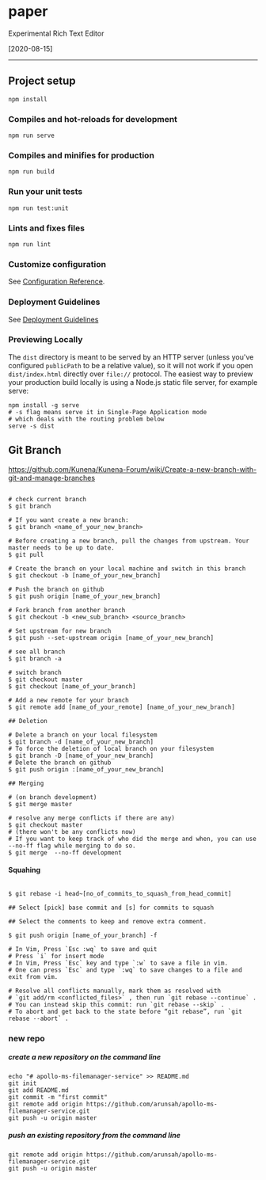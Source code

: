 # paper
Experimental Rich Text Editor

[2020-08-15]

---


## Project setup

```shell
npm install
```

### Compiles and hot-reloads for development

```shell
npm run serve

```

### Compiles and minifies for production

```shell
npm run build
```

### Run your unit tests

```shell
npm run test:unit

```

### Lints and fixes files

```shell
npm run lint
```

### Customize configuration

See [Configuration Reference](https://cli.vuejs.org/config/).

### Deployment Guidelines

See [Deployment Guidelines](https://cli.vuejs.org/guide/deployment.html)

### Previewing Locally

The `dist` directory is meant to be served by an HTTP server (unless you've configured `publicPath` to be a relative value), so it will not work if you open `dist/index.html` directly over `file://` protocol. The easiest way to preview your production build locally is using a Node.js static file server, for example serve:

```shell
npm install -g serve
# -s flag means serve it in Single-Page Application mode
# which deals with the routing problem below
serve -s dist
```

## Git Branch

https://github.com/Kunena/Kunena-Forum/wiki/Create-a-new-branch-with-git-and-manage-branches

```shell

# check current branch
$ git branch

# If you want create a new branch:
$ git branch <name_of_your_new_branch>

# Before creating a new branch, pull the changes from upstream. Your master needs to be up to date.
$ git pull

# Create the branch on your local machine and switch in this branch
$ git checkout -b [name_of_your_new_branch]

# Push the branch on github
$ git push origin [name_of_your_new_branch]

# Fork branch from another branch
$ git checkout -b <new_sub_branch> <source_branch>

# Set upstream for new branch
$ git push --set-upstream origin [name_of_your_new_branch]

# see all branch
$ git branch -a

# switch branch
$ git checkout master
$ git checkout [name_of_your_branch]

# Add a new remote for your branch
$ git remote add [name_of_your_remote] [name_of_your_new_branch]

## Deletion

# Delete a branch on your local filesystem
$ git branch -d [name_of_your_new_branch]
# To force the deletion of local branch on your filesystem
$ git branch -D [name_of_your_new_branch]
# Delete the branch on github
$ git push origin :[name_of_your_new_branch]

## Merging

# (on branch development)
$ git merge master

# resolve any merge conflicts if there are any)
$ git checkout master
# (there won't be any conflicts now)
# If you want to keep track of who did the merge and when, you can use --no-ff flag while merging to do so.
$ git merge  --no-ff development
```

#### Squahing

```shell

$ git rebase -i head~[no_of_commits_to_squash_from_head_commit]

## Select [pick] base commit and [s] for commits to squash

## Select the comments to keep and remove extra comment.

$ git push origin [name_of_your_branch] -f

# In Vim, Press `Esc :wq` to save and quit
# Press `i` for insert mode
# In Vim, Press `Esc` key and type `:w` to save a file in vim.
# One can press `Esc` and type `:wq` to save changes to a file and exit from vim.

# Resolve all conflicts manually, mark them as resolved with
# `git add/rm <conflicted_files>` , then run `git rebase --continue` .
# You can instead skip this commit: run `git rebase --skip` .
# To abort and get back to the state before “git rebase”, run `git rebase --abort` .
```

### new repo

##### create a new repository on the command line

```shell
echo "# apollo-ms-filemanager-service" >> README.md
git init
git add README.md
git commit -m "first commit"
git remote add origin https://github.com/arunsah/apollo-ms-filemanager-service.git
git push -u origin master
```

##### push an existing repository from the command line

```shell
git remote add origin https://github.com/arunsah/apollo-ms-filemanager-service.git
git push -u origin master
```
